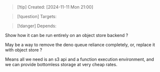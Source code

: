 
>[!tip] Created: [2024-11-11 Mon 21:00]

>[!question] Targets: 

>[!danger] Depends: 

Show how it can be run entirely on an object store backend ?

May be a way to remove the deno queue reliance completely, or, replace it with object store ?

Means all we need is an s3 api and a function execution environment, and we can provide bottomless storage at very cheap rates.